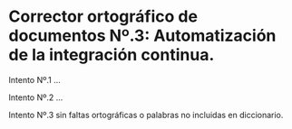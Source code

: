 # Corrector ortográfico de documentos Nº.3: Automatización de la integración continua.

Intento Nº.1 ...

Intento Nº.2 ...

Intento Nº.3 sin faltas ortográficas o palabras no incluidas en diccionario.
